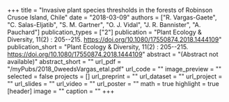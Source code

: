 +++
title = "Invasive plant species thresholds in the forests of Robinson Crusoe Island, Chile"
date = "2018-03-09"
authors = ["R. Vargas-Gaete", "C. Salas-Eljatib", "S. M. Gartner", "O. J. Vidal", "J. R. Bannister", "A. Pauchard"]
publication_types = ["2"]
publication = "Plant Ecology & Diversity, 11(2) : 205--215. https://doi.org/10.1080/17550874.2018.1444109"
publication_short = "Plant Ecology & Diversity, 11(2) : 205--215. https://doi.org/10.1080/17550874.2018.1444109"
abstract = "(Abstract not available)"
abstract_short = ""
url_pdf = "/myPubs/2018_0weedsVargas_etal.pdf"
url_code = ""
image_preview = ""
selected = false
projects = []
url_preprint = ""
url_dataset = ""
url_project = ""
url_slides = ""
url_video = ""
url_poster = ""
math = true
highlight = true
[header]
image = ""
caption = ""
+++
